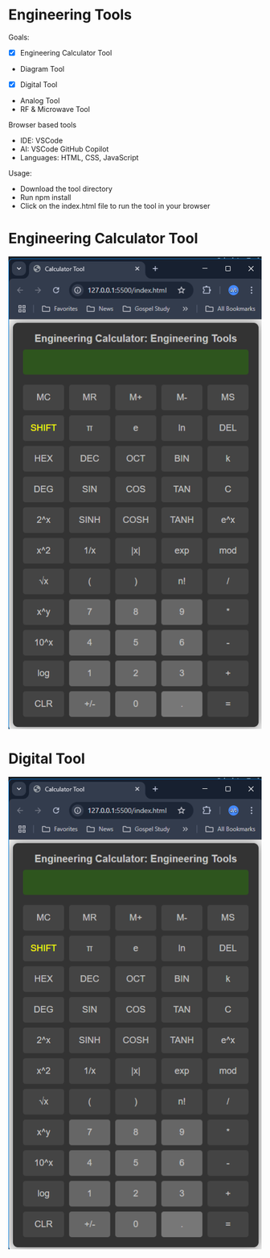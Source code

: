 # Engineering Tools

Goals:
 -  [X] Engineering Calculator Tool
 - Diagram Tool
 -  [X] Digital Tool
 - Analog Tool
 - RF & Microwave Tool

Browser based tools
 - IDE: VSCode
 - AI: VSCode GitHub Copilot
 - Languages: HTML, CSS, JavaScript

Usage:
 - Download the tool directory
 - Run npm install
 - Click on the index.html file to run the tool in your browser

<h1>Engineering Calculator Tool</h1>

![Screenshot](EngineeringCalculator.png)

<h1>Digital Tool</h1>

![Screenshot](EngineeringCalculator.png)
